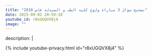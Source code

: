 ```yaml
---
title: "تصحيح سؤال 3 مباراة ولوج كلية الطب و الصيدلة فاس 2010"
date: 2025-09-02 20:59:10 
youtube_id: r8xUGQVX8j4
image: ""
---
```

description: |
  
{% include youtube-privacy.html id="r8xUGQVX8j4" %}
